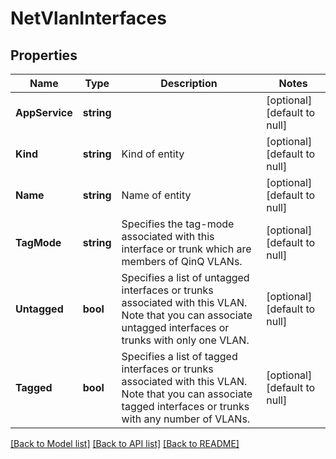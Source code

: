 # NetVlanInterfaces

## Properties
Name | Type | Description | Notes
------------ | ------------- | ------------- | -------------
**AppService** | **string** |  | [optional] [default to null]
**Kind** | **string** | Kind of entity | [optional] [default to null]
**Name** | **string** | Name of entity | [optional] [default to null]
**TagMode** | **string** | Specifies the tag-mode associated with this interface or trunk which are members of QinQ VLANs. | [optional] [default to null]
**Untagged** | **bool** | Specifies a list of untagged interfaces or trunks associated with this VLAN. Note that you can associate untagged interfaces or trunks with only one VLAN. | [optional] [default to null]
**Tagged** | **bool** | Specifies a list of tagged interfaces or trunks associated with this VLAN. Note that you can associate tagged interfaces or trunks with any number of VLANs. | [optional] [default to null]

[[Back to Model list]](../README.md#documentation-for-models) [[Back to API list]](../README.md#documentation-for-api-endpoints) [[Back to README]](../README.md)


